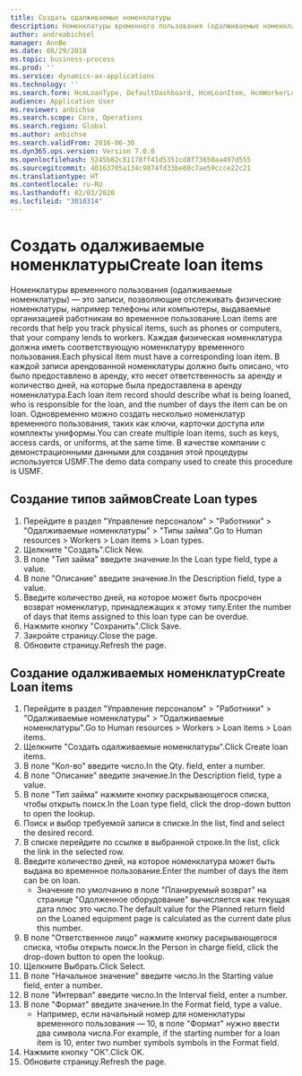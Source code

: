 ```yaml
---
title: Создать одалживаемые номенклатуры
description: Номенклатуры временного пользования (одалживаемые номенклатуры) — это записи, позволяющие отслеживать физические номенклатуры, например телефоны или компьютеры, выдаваемые организацией работникам во временное пользование.
author: andreabichsel
manager: AnnBe
ms.date: 08/29/2018
ms.topic: business-process
ms.prod: ''
ms.service: dynamics-ax-applications
ms.technology: ''
ms.search.form: HcmLoanType, DefaultDashboard, HcmLoanItem, HcmWorkerLookUp
audience: Application User
ms.reviewer: anbichse
ms.search.scope: Core, Operations
ms.search.region: Global
ms.author: anbichse
ms.search.validFrom: 2016-06-30
ms.dyn365.ops.version: Version 7.0.0
ms.openlocfilehash: 5245b82c81178ff41d5351cd8f73650aa497d555
ms.sourcegitcommit: 40163705a134c9874fd33be80c7ae59ccce22c21
ms.translationtype: HT
ms.contentlocale: ru-RU
ms.lasthandoff: 02/03/2020
ms.locfileid: "3010314"
---
```

# <a name="create-loan-items"></a><span data-ttu-id="5ad6d-103">Создать одалживаемые номенклатуры</span><span class="sxs-lookup"><span data-stu-id="5ad6d-103">Create loan items</span></span>



<span data-ttu-id="5ad6d-104">Номенклатуры временного пользования (одалживаемые номенклатуры) — это записи, позволяющие отслеживать физические номенклатуры, например телефоны или компьютеры, выдаваемые организацией работникам во временное пользование.</span><span class="sxs-lookup"><span data-stu-id="5ad6d-104">Loan items are records that help you track physical items, such as phones or computers, that your company lends to workers.</span></span> <span data-ttu-id="5ad6d-105">Каждая физическая номенклатура должна иметь соответствующую номенклатуру временного пользования.</span><span class="sxs-lookup"><span data-stu-id="5ad6d-105">Each physical item must have a corresponding loan item.</span></span> <span data-ttu-id="5ad6d-106">В каждой записи арендованной номенклатуры должно быть описано, что было предоставлено в аренду, кто несет ответственность за аренду и количество дней, на которые была предоставлена в аренду номенклатура.</span><span class="sxs-lookup"><span data-stu-id="5ad6d-106">Each loan item record should describe what is being loaned, who is responsible for the loan, and the number of days the item can be on loan.</span></span> <span data-ttu-id="5ad6d-107">Одновременно можно создать несколько номенклатур временного пользования, таких как ключи, карточки доступа или комплекты униформы.</span><span class="sxs-lookup"><span data-stu-id="5ad6d-107">You can create multiple loan items, such as keys, access cards, or uniforms, at the same time.</span></span> <span data-ttu-id="5ad6d-108">В качестве компании с демонстрационными данными для создания этой процедуры используется USMF.</span><span class="sxs-lookup"><span data-stu-id="5ad6d-108">The demo data company used to create this procedure is USMF.</span></span>


## <a name="create-loan-types"></a><span data-ttu-id="5ad6d-109">Создание типов займов</span><span class="sxs-lookup"><span data-stu-id="5ad6d-109">Create Loan types</span></span>
1. <span data-ttu-id="5ad6d-110">Перейдите в раздел "Управление персоналом" > "Работники" > "Одалживаемые номенклатуры" > "Типы займа".</span><span class="sxs-lookup"><span data-stu-id="5ad6d-110">Go to Human resources > Workers > Loan items > Loan types.</span></span>
2. <span data-ttu-id="5ad6d-111">Щелкните "Создать".</span><span class="sxs-lookup"><span data-stu-id="5ad6d-111">Click New.</span></span>
3. <span data-ttu-id="5ad6d-112">В поле "Тип займа" введите значение.</span><span class="sxs-lookup"><span data-stu-id="5ad6d-112">In the Loan type field, type a value.</span></span>
4. <span data-ttu-id="5ad6d-113">В поле "Описание" введите значение.</span><span class="sxs-lookup"><span data-stu-id="5ad6d-113">In the Description field, type a value.</span></span>
5. <span data-ttu-id="5ad6d-114">Введите количество дней, на которое может быть просрочен возврат номенклатур, принадлежащих к этому типу.</span><span class="sxs-lookup"><span data-stu-id="5ad6d-114">Enter the number of days that items assigned to this loan type can be overdue.</span></span> 
6. <span data-ttu-id="5ad6d-115">Нажмите кнопку "Сохранить".</span><span class="sxs-lookup"><span data-stu-id="5ad6d-115">Click Save.</span></span>
7. <span data-ttu-id="5ad6d-116">Закройте страницу.</span><span class="sxs-lookup"><span data-stu-id="5ad6d-116">Close the page.</span></span>
8. <span data-ttu-id="5ad6d-117">Обновите страницу.</span><span class="sxs-lookup"><span data-stu-id="5ad6d-117">Refresh the page.</span></span>

## <a name="create-loan-items"></a><span data-ttu-id="5ad6d-118">Создание одалживаемых номенклатур</span><span class="sxs-lookup"><span data-stu-id="5ad6d-118">Create Loan items</span></span>
1. <span data-ttu-id="5ad6d-119">Перейдите в раздел "Управление персоналом" > "Работники" > "Одалживаемые номенклатуры" > "Одалживаемые номенклатуры".</span><span class="sxs-lookup"><span data-stu-id="5ad6d-119">Go to Human resources > Workers > Loan items > Loan items.</span></span>
2. <span data-ttu-id="5ad6d-120">Щелкните "Создать одалживаемые номенклатуры".</span><span class="sxs-lookup"><span data-stu-id="5ad6d-120">Click Create loan items.</span></span>
3. <span data-ttu-id="5ad6d-121">В поле "Кол-во" введите число.</span><span class="sxs-lookup"><span data-stu-id="5ad6d-121">In the Qty. field, enter a number.</span></span>
4. <span data-ttu-id="5ad6d-122">В поле "Описание" введите значение.</span><span class="sxs-lookup"><span data-stu-id="5ad6d-122">In the Description field, type a value.</span></span>
5. <span data-ttu-id="5ad6d-123">В поле "Тип займа" нажмите кнопку раскрывающегося списка, чтобы открыть поиск.</span><span class="sxs-lookup"><span data-stu-id="5ad6d-123">In the Loan type field, click the drop-down button to open the lookup.</span></span>
6. <span data-ttu-id="5ad6d-124">Поиск и выбор требуемой записи в списке.</span><span class="sxs-lookup"><span data-stu-id="5ad6d-124">In the list, find and select the desired record.</span></span>
7. <span data-ttu-id="5ad6d-125">В списке перейдите по ссылке в выбранной строке.</span><span class="sxs-lookup"><span data-stu-id="5ad6d-125">In the list, click the link in the selected row.</span></span>
8. <span data-ttu-id="5ad6d-126">Введите количество дней, на которое номенклатура может быть выдана во временное пользование.</span><span class="sxs-lookup"><span data-stu-id="5ad6d-126">Enter the number of days the item can be on loan.</span></span>
    * <span data-ttu-id="5ad6d-127">Значение по умолчанию в поле "Планируемый возврат" на странице "Одолженное оборудование" вычисляется как текущая дата плюс это число.</span><span class="sxs-lookup"><span data-stu-id="5ad6d-127">The default value for the Planned return field on the Loaned equipment page is calculated as the current date plus this number.</span></span>  
9. <span data-ttu-id="5ad6d-128">В поле "Ответственное лицо" нажмите кнопку раскрывающегося списка, чтобы открыть поиск.</span><span class="sxs-lookup"><span data-stu-id="5ad6d-128">In the Person in charge field, click the drop-down button to open the lookup.</span></span>
10. <span data-ttu-id="5ad6d-129">Щелкните Выбрать.</span><span class="sxs-lookup"><span data-stu-id="5ad6d-129">Click Select.</span></span>
11. <span data-ttu-id="5ad6d-130">В поле "Начальное значение" введите число.</span><span class="sxs-lookup"><span data-stu-id="5ad6d-130">In the Starting value field, enter a number.</span></span>
12. <span data-ttu-id="5ad6d-131">В поле "Интервал" введите число.</span><span class="sxs-lookup"><span data-stu-id="5ad6d-131">In the Interval field, enter a number.</span></span>
13. <span data-ttu-id="5ad6d-132">В поле "Формат" введите значение.</span><span class="sxs-lookup"><span data-stu-id="5ad6d-132">In the Format field, type a value.</span></span>
    * <span data-ttu-id="5ad6d-133">Например, если начальный номер для номенклатуры временного пользования — 10, в поле "Формат" нужно ввести два символа числа.</span><span class="sxs-lookup"><span data-stu-id="5ad6d-133">For example, if the starting number for a loan item is 10, enter two number symbols symbols in the Format field.</span></span>  
14. <span data-ttu-id="5ad6d-134">Нажмите кнопку "OК".</span><span class="sxs-lookup"><span data-stu-id="5ad6d-134">Click OK.</span></span>
15. <span data-ttu-id="5ad6d-135">Обновите страницу.</span><span class="sxs-lookup"><span data-stu-id="5ad6d-135">Refresh the page.</span></span>

